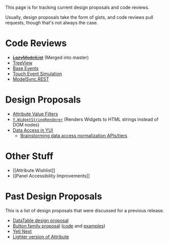 This page is for tracking current design proposals and code reviews.

Usually, design proposals take the form of gists, and code reviews pull requests, though that's not always the case.

Code Reviews
============
* <del>[LazyModelList](https://github.com/yui/yui3/pull/154)</del> (Merged into master)
* [TreeView](https://github.com/yui/yui3/pull/159)
* [Base Events](https://github.com/yui/yui3/pull/168)
* [Touch Event Simulation](https://github.com/yui/yui3/pull/177)
* [ModelSync.REST](https://github.com/yui/yui3/pull/179)

Design Proposals
================

* [Attribute Value Filters](https://gist.github.com/2025242)
* [`Y.WidgetStringRenderer`](https://gist.github.com/1386836) (Renders Widgets to HTML strings instead of DOM nodes)
* [Data Access in YUI](https://gist.github.com/0fe7ff471d8bafb57878)
  * [Brainstorming data access normalization APIs/tiers](https://gist.github.com/2375130)

Other Stuff
===========

* [[Attribute Wishlist]]
* [[Panel Accessibility Improvements]]

Past Design Proposals
=====================

This is a list of design proposals that were discussed for a previous release.

* [DataTable design proposal](https://gist.github.com/1356355)
* [Button family proposal](https://gist.github.com/1389403) ([code](https://github.com/derek/yui3-1/tree/master/src/button) and [examples](http://derek.io/~/yui/yui3/src/button/tests/manual/index.html))
* [Yeti Next](https://github.com/yui/yeti/wiki/Yeti-Next)
* [Lighter version of Attribute](http://yuilibrary.com/projects/yui3/ticket/2530190)